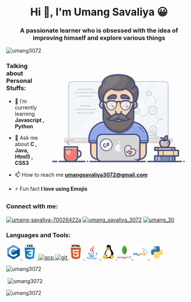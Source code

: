 <h1 align="center">Hi 👋, I'm Umang Savaliya 😀</h1>
<h3 align="center">A passionate learner who is obsessed with the idea of improving himself and explore various things</h3>

<p align="left"> <img src="https://komarev.com/ghpvc/?username=umang3072&label=Profile%20views&color=0e75b6&style=flat" alt="umang3072" /> </p>

<img align="right" src="https://github.com/Umang3072/Umang3072/blob/main/sultan-alrefaei-programmer.gif" alt="Coding"  width="400"/>

<h3 align="left">Talking about Personal Stuffs:</h3>

- 🌱 I’m currently learning **Javascript , Python**

- 💬 Ask me about **C , Java, Html5 , CSS3**

- 📫 How to reach me **umangsavaliya3072@gmail.com**

- ⚡ Fun fact **I love using Emojis**

<h3 align="left">Connect with me:</h3>
<p align="left">
<a href="https://linkedin.com/in/umang-savaliya-70026422a" target="blank"><img align="center" src="https://raw.githubusercontent.com/rahuldkjain/github-profile-readme-generator/master/src/images/icons/Social/linked-in-alt.svg" alt="umang-savaliya-70026422a" height="30" width="40" /></a>
<a href="https://instagram.com/umang_savaliya_3072" target="blank"><img align="center" src="https://raw.githubusercontent.com/rahuldkjain/github-profile-readme-generator/master/src/images/icons/Social/instagram.svg" alt="umang_savaliya_3072" height="30" width="40" /></a>
<a href="https://www.leetcode.com/umang_30" target="blank"><img align="center" src="https://raw.githubusercontent.com/rahuldkjain/github-profile-readme-generator/master/src/images/icons/Social/leet-code.svg" alt="umang_30" height="30" width="40" /></a>
</p>

<h3 align="left">Languages and Tools:</h3>
<p align="left"> <a href="https://www.cprogramming.com/" target="_blank" rel="noreferrer"> <img src="https://raw.githubusercontent.com/devicons/devicon/master/icons/c/c-original.svg" alt="c" width="40" height="40"/> </a> <a href="https://www.w3schools.com/css/" target="_blank" rel="noreferrer"> <img src="https://raw.githubusercontent.com/devicons/devicon/master/icons/css3/css3-original-wordmark.svg" alt="css3" width="40" height="40"/> </a> <a href="https://cloud.google.com" target="_blank" rel="noreferrer"> <img src="https://www.vectorlogo.zone/logos/google_cloud/google_cloud-icon.svg" alt="gcp" width="40" height="40"/> </a> <a href="https://git-scm.com/" target="_blank" rel="noreferrer"> <img src="https://www.vectorlogo.zone/logos/git-scm/git-scm-icon.svg" alt="git" width="40" height="40"/> </a> <a href="https://www.w3.org/html/" target="_blank" rel="noreferrer"> <img src="https://raw.githubusercontent.com/devicons/devicon/master/icons/html5/html5-original-wordmark.svg" alt="html5" width="40" height="40"/> </a> <a href="https://www.java.com" target="_blank" rel="noreferrer"> <img src="https://raw.githubusercontent.com/devicons/devicon/master/icons/java/java-original.svg" alt="java" width="40" height="40"/> </a> <a href="https://www.linux.org/" target="_blank" rel="noreferrer"> <img src="https://raw.githubusercontent.com/devicons/devicon/master/icons/linux/linux-original.svg" alt="linux" width="40" height="40"/> </a> <a href="https://www.mongodb.com/" target="_blank" rel="noreferrer"> <img src="https://raw.githubusercontent.com/devicons/devicon/master/icons/mongodb/mongodb-original-wordmark.svg" alt="mongodb" width="40" height="40"/> </a> <a href="https://www.mysql.com/" target="_blank" rel="noreferrer"> <img src="https://raw.githubusercontent.com/devicons/devicon/master/icons/mysql/mysql-original-wordmark.svg" alt="mysql" width="40" height="40"/> </a> <a href="https://www.python.org" target="_blank" rel="noreferrer"> <img src="https://raw.githubusercontent.com/devicons/devicon/master/icons/python/python-original.svg" alt="python" width="40" height="40"/> </a> </p>

<p>&nbsp;<img align="left" src="https://github-readme-stats.vercel.app/api/top-langs?username=umang3072&show_icons=true&locale=en&layout=compact" alt="umang3072" /></p>

<p>&nbsp;<img align="center" src="https://github-readme-stats.vercel.app/api?username=umang3072&show_icons=true&locale=en" alt="umang3072" /></p>

<p><img align="center" src="https://github-readme-streak-stats.herokuapp.com/?user=umang3072&" alt="umang3072" /></p>

